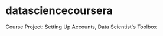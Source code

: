 datasciencecoursera
===================

Course Project: Setting Up Accounts, Data Scientist's Toolbox
